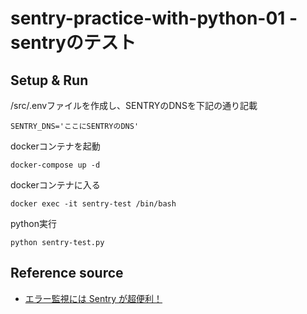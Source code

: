 # sentry-practice-with-python-01 - sentryのテスト
## Setup & Run
/src/.envファイルを作成し、SENTRYのDNSを下記の通り記載
```
SENTRY_DNS='ここにSENTRYのDNS'
```

dockerコンテナを起動
```
docker-compose up -d
```

dockerコンテナに入る
```
docker exec -it sentry-test /bin/bash
```

python実行
```
python sentry-test.py
```

## Reference source
* [エラー監視には Sentry が超便利！](https://qiita.com/Chanmoro/items/a9cbde57fd6c0926b5b4)

